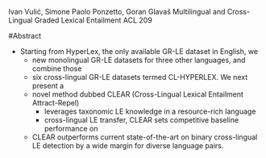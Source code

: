 Ivan Vulić, Simone Paolo Ponzetto, Goran Glavaš
Multilingual and Cross-Lingual Graded Lexical Entailment
ACL 209

#Abstract

* Starting from HyperLex, the only available GR-LE dataset in English, we
  * new monolingual GR-LE datasets for three other languages, and combine those
  * six cross-lingual GR-LE datasets termed CL-HYPERLEX.  We next present a
  * novel method dubbed CLEAR (Cross-Lingual Lexical Entailment Attract-Repel)
    * leverages taxonomic LE knowledge in a resource-rich language 
    * cross-lingual LE transfer, CLEAR sets competitive baseline performance on
  * CLEAR outperforms current state-of-the-art on binary cross-lingual LE
    detection by a wide margin for diverse language pairs.
